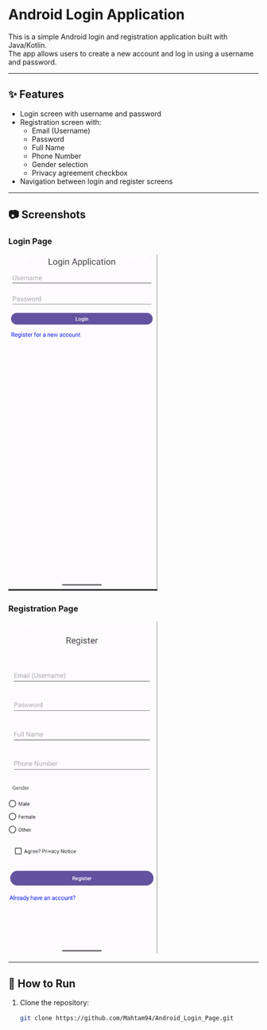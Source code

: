# Android Login Application

This is a simple Android login and registration application built with Java/Kotlin.  
The app allows users to create a new account and log in using a username and password.

---

## ✨ Features

- Login screen with username and password
- Registration screen with:
  - Email (Username)
  - Password
  - Full Name
  - Phone Number
  - Gender selection
  - Privacy agreement checkbox
- Navigation between login and register screens

---

## 📷 Screenshots

### Login Page

<img src="1.png" width="300"/>

### Registration Page

<img src="2.png" width="300"/>

---

## 🚀 How to Run

1. Clone the repository:
   ```bash
   git clone https://github.com/Mahtam94/Android_Login_Page.git
